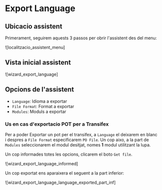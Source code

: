 # Export Language

## Ubicacio assistent

Primerament, seguirem aquests 3 passos per obrir l'assistent des del menu:

![localitzacio_assistent_menu]

## Vista inicial assistent

![wizard_export_language]

## Opcions de l'assistent

- `Language`: Idioma a exportar
- `File Format`: Format a exportar
- `Modules`: Moduls a exportar

### Us en cas d'exportacio POT per a Transifex

Per a poder Exportar un pot per el transifex, a `Language` el deixarem en blanc i despres a `File Format` especificarem `PO File`. Un cop aixo, a la part de `Modules` seleccionarem el modul desitjat, nomes **1** modul utilitzant la lupa.

Un cop informades totes les opcions, clicarem el boto `Get file`.

![wizard_export_language_informed]

Un cop exportat ens aparaixera el seguent a la part inferior:

![wizard_export_language_language_exported_part_inf]
